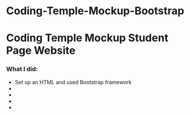 # Coding-Temple-Mockup-Bootstrap
<h1>Coding Temple Mockup Student Page Website</h1>
<h3>What I did:</h3>
<ul>
  <li>Set up an HTML and used Bootstrap framework</li>
  <li></li>
  <li></li>
  <li></li>
  <li></li>
</ul>

